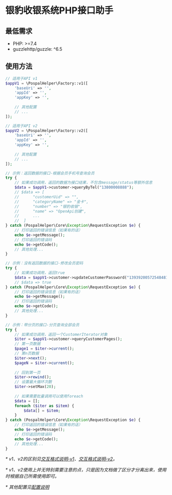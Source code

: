 # 银豹收银系统PHP接口助手

## 最低需求

- PHP: >=7.4
- guzzlehttp/guzzle: ^6.5

## 使用方法
```php
// 适用于API v1
$appV1 = \PospalHelper\Factory::v1([
    'baseUri' => '',
    'appId' => '',
    'appKey' => '',
    
    // 其他配置
    // ... 
]);

// 适用于API v2
$appV2 = \PospalHelper\Factory::v2([
    'baseUri' => '',
    'appId' => '',
    'appKey' => '',
    
    // 其他配置
    // ... 
]);

// 示例：返回数据的接口-根据会员手机号查询会员
try {
    // 如果成功调用，返回的数据为接口结果，不包含message/status等额外信息
    $data = $appV1->customer->queryByTel("13800008888");
    // $data => [
    //      "customerUid" => "",
    //      "categoryName" => "金卡",
    //      "number" => "银豹收银",
    //      "name" => "OpenApi创建",
    //      ...
    //  ]
} catch (PospalHelper\Core\Exception\RequestException $e) {
    // 打印返回的错误信息（如果有的话）
    echo $e->getMessage();
    // 打印返回的错误码
    echo $e->getCode();
    // 其他处理...
}

// 示例：没有返回数据的接口-修改会员密码
try {
    // 如果成功调用，返回true
    $data = $appV1->customer->updateCustomerPassword("1393920057254848127", "123456");
    // $data => true
} catch (PospalHelper\Core\Exception\RequestException $e) {
    // 打印返回的错误信息（如果有的话）
    echo $e->getMessage();
    // 打印返回的错误码
    echo $e->getCode();
    // 其他处理...
}

// 示例：带分页的接口-分页查询全部会员
try {
    // 如果成功调用，返回一个CustomerIterator对象
    $iter = $appV1->customer->queryCustomerPages();
    // 第一页数据
    $page1 = $iter->current();
    // 第n页数据
    $iter->next();
    $pageN = $iter->current();
    
    // 回到第一页
    $iter->rewind();
    // 设置最大循环次数
    $iter->setMax(20);
    
    // 如果需要批量调用可以使用foreach
    $data = [];
    foreach ($iter as $item) {
        $data[] = $item;
    }
} catch (PospalHelper\Core\Exception\RequestException $e) {
    // 打印返回的错误信息（如果有的话）
    echo $e->getMessage();
    // 打印返回的错误码
    echo $e->getCode();
    // 其他处理...
}
```
*\* v1、v2的区别见[交互格式说明-v1](http://pospal.cn/openplatform/interactiveformatdescription.html)、[交互格式说明-v2](http://pospal.cn/openplatform/interactiveformatdescriptionV2.html)。*

*\* v1、v2使用上并无特别需要注意的点，只是因为文档做了区分才分离出来，使用时根据自己所需使用即可。*

*\* 其他配置见[配置说明](./doc/Config.md)*
